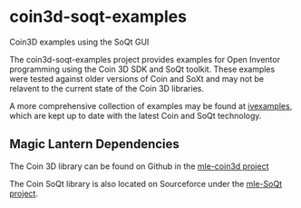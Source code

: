 # coin3d-soqt-examples
Coin3D examples using the SoQt GUI

The coin3d-soqt-examples project provides examples for Open Inventor programming using the Coin 3D SDK and SoQt toolkit.
These examples were tested against older versions of Coin and SoXt and may not be relavent to the current state of the
Coin 3D libraries.

A more comprehensive collection of examples may be found at [ivexamples](https://github.com/coin3d/ivexamples), which
are kept up to date with the latest Coin and SoQt technology.

## Magic Lantern Dependencies
The Coin 3D library can be found on Github in the [mle-coin3d project](https://github.com/coin3d/mle-coin3d)

The Coin SoQt library is also located on Sourceforce under the [mle-SoQt project](https://github.com/coin3d/mle-SoQt).
